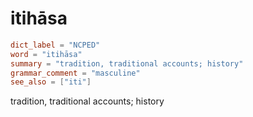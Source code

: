 # itihāsa

``` toml
dict_label = "NCPED"
word = "itihāsa"
summary = "tradition, traditional accounts; history"
grammar_comment = "masculine"
see_also = ["iti"]
```

tradition, traditional accounts; history

